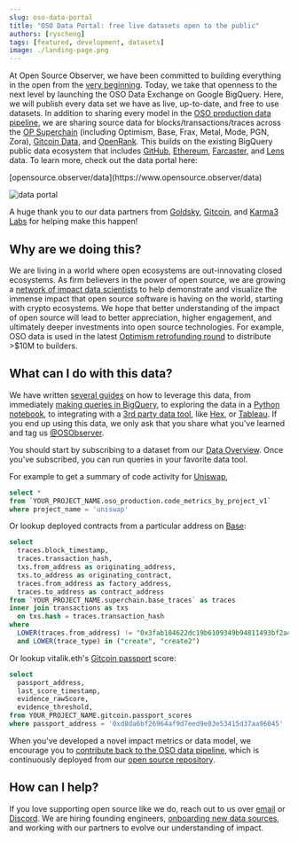 ```yaml
---
slug: oso-data-portal
title: "OSO Data Portal: free live datasets open to the public"
authors: [ryscheng]
tags: [featured, development, datasets]
image: ./landing-page.png
---
```


At Open Source Observer, we have been committed to building everything
in the open from the
[very beginning](../2023-11-07-open-source-open-data-open-infra.mdx).
Today, we take that openness to the next level by launching the
OSO Data Exchange on Google BigQuery.
Here, we will publish every data set we have as live,
up-to-date, and free to use datasets.
In addition to sharing every model in the
[OSO production data pipeline](../../docs/integrate/datasets#oso-production-pipeline),
we are sharing source data for blocks/transactions/traces across the
[OP Superchain](../../docs/integrate/datasets#superchain)
(including Optimism, Base, Frax, Metal, Mode, PGN, Zora),
[Gitcoin Data](../../docs/integrate/datasets#gitcoin),
and [OpenRank](../../docs/integrate/datasets#openrank).
This builds on the existing BigQuery public data ecosystem that includes
[GitHub](../../docs/integrate/datasets#github-archive),
[Ethereum](../../docs/integrate/datasets#ethereum),
[Farcaster](../../docs/integrate/datasets#farcaster),
and [Lens](../../docs/integrate/datasets#lens) data.
To learn more, check out the data portal here:

<p style={{"text-align": "center"}}>
[opensource.observer/data](https://www.opensource.observer/data)
</p>

![data portal](./landing-page.png)

<!-- truncate -->

A huge thank you to our data partners from
[Goldsky](https://goldsky.com/),
[Gitcoin](https://www.gitcoin.co/), and
[Karma3 Labs](https://karma3labs.com/) for helping make this happen!

## Why are we doing this?

We are living in a world where open ecosystems are out-innovating closed ecosystems.
As firm believers in the power of open source, we are growing a
[network of impact data scientists](https://docs.opensource.observer/blog/impact-data-scientists)
to help demonstrate and visualize the immense impact that
open source software is having on the world, starting with crypto ecosystems.
We hope that better understanding of the impact of open source will lead to
better appreciation, higher engagement, and ultimately deeper investments
into open source technologies.
For example, OSO data is used in the latest
[Optimism retrofunding round](https://docs.opensource.observer/blog/impact-metrics-rf4-deep-dive)
to distribute >$10M to builders.

## What can I do with this data?

We have written [several guides](https://docs.opensource.observer/docs/integrate/)
on how to leverage this data, from immediately
[making queries in BigQuery](https://docs.opensource.observer/docs/get-started/),
to exploring the data in a
[Python notebook](https://docs.opensource.observer/docs/integrate/python-notebooks),
to integrating with a
[3rd party data tool](https://docs.opensource.observer/docs/integrate/3rd-party),
like [Hex](https://docs.opensource.observer/docs/integrate/3rd-party#hex-example),
or [Tableau](https://cloud.google.com/bigquery/docs/analyze-data-tableau).
If you end up using this data, we only ask that you share what you've learned and tag us
[@OSObserver](https://x.com/osobserver).

You should start by subscribing to a dataset from our
[Data Overview](https://docs.opensource.observer/docs/integrate/overview/).
Once you've subscribed, you can run queries in your favorite data tool.

For example to get a summary of code activity for
[Uniswap](https://uniswap.org/),

```sql
select *
from `YOUR_PROJECT_NAME.oso_production.code_metrics_by_project_v1`
where project_name = 'uniswap'
```

Or lookup deployed contracts from a particular address on
[Base](https://www.base.org/):

```sql
select
  traces.block_timestamp,
  traces.transaction_hash,
  txs.from_address as originating_address,
  txs.to_address as originating_contract,
  traces.from_address as factory_address,
  traces.to_address as contract_address
from `YOUR_PROJECT_NAME.superchain.base_traces` as traces
inner join transactions as txs
  on txs.hash = traces.transaction_hash
where
  LOWER(traces.from_address) != "0x3fab184622dc19b6109349b94811493bf2a45362"
  and LOWER(trace_type) in ("create", "create2")
```

Or lookup vitalik.eth's
[Gitcoin passport](https://passport.gitcoin.co/)
score:

```sql
select
  passport_address,
  last_score_timestamp,
  evidence_rawScore,
  evidence_threshold,
from YOUR_PROJECT_NAME.gitcoin.passport_scores
where passport_address = '0xd8da6bf26964af9d7eed9e03e53415d37aa96045'
```

When you've developed a novel impact metrics or data model,
we encourage you to
[contribute back to the OSO data pipeline](../../docs/contribute-models/sqlmesh),
which is continuously deployed from our
[open source repository](https://github.com/opensource-observer/oso/).

## How can I help?

If you love supporting open source like we do, reach out to us over
[email](mailto:info@karibalabs.co) or
[Discord](https://www.opensource.observer/discord). We are hiring founding engineers,
[onboarding new data sources](https://docs.opensource.observer/docs/contribute/),
and working with our partners to evolve our understanding of impact.
